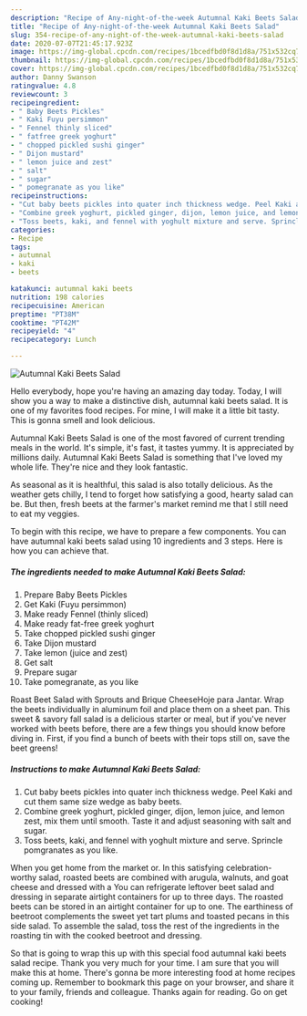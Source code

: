 ```yaml
---
description: "Recipe of Any-night-of-the-week Autumnal Kaki Beets Salad"
title: "Recipe of Any-night-of-the-week Autumnal Kaki Beets Salad"
slug: 354-recipe-of-any-night-of-the-week-autumnal-kaki-beets-salad
date: 2020-07-07T21:45:17.923Z
image: https://img-global.cpcdn.com/recipes/1bcedfbd0f8d1d8a/751x532cq70/autumnal-kaki-beets-salad-recipe-main-photo.jpg
thumbnail: https://img-global.cpcdn.com/recipes/1bcedfbd0f8d1d8a/751x532cq70/autumnal-kaki-beets-salad-recipe-main-photo.jpg
cover: https://img-global.cpcdn.com/recipes/1bcedfbd0f8d1d8a/751x532cq70/autumnal-kaki-beets-salad-recipe-main-photo.jpg
author: Danny Swanson
ratingvalue: 4.8
reviewcount: 3
recipeingredient:
- " Baby Beets Pickles"
- " Kaki Fuyu persimmon"
- " Fennel thinly sliced"
- " fatfree greek yoghurt"
- " chopped pickled sushi ginger"
- " Dijon mustard"
- " lemon juice and zest"
- " salt"
- " sugar"
- " pomegranate as you like"
recipeinstructions:
- "Cut baby beets pickles into quater inch thickness wedge. Peel Kaki and cut them same size wedge as baby beets."
- "Combine greek yoghurt, pickled ginger, dijon, lemon juice, and lemon zest, mix them until smooth. Taste it and adjust seasoning with salt and sugar."
- "Toss beets, kaki, and fennel with yoghult mixture and serve. Sprincle pomgranates as you like."
categories:
- Recipe
tags:
- autumnal
- kaki
- beets

katakunci: autumnal kaki beets 
nutrition: 198 calories
recipecuisine: American
preptime: "PT38M"
cooktime: "PT42M"
recipeyield: "4"
recipecategory: Lunch

---
```



![Autumnal Kaki Beets Salad](https://img-global.cpcdn.com/recipes/1bcedfbd0f8d1d8a/751x532cq70/autumnal-kaki-beets-salad-recipe-main-photo.jpg)

Hello everybody, hope you're having an amazing day today. Today, I will show you a way to make a distinctive dish, autumnal kaki beets salad. It is one of my favorites food recipes. For mine, I will make it a little bit tasty. This is gonna smell and look delicious.

Autumnal Kaki Beets Salad is one of the most favored of current trending meals in the world. It's simple, it's fast, it tastes yummy. It is appreciated by millions daily. Autumnal Kaki Beets Salad is something that I've loved my whole life. They're nice and they look fantastic.

As seasonal as it is healthful, this salad is also totally delicious. As the weather gets chilly, I tend to forget how satisfying a good, hearty salad can be. But then, fresh beets at the farmer&#39;s market remind me that I still need to eat my veggies.


To begin with this recipe, we have to prepare a few components. You can have autumnal kaki beets salad using 10 ingredients and 3 steps. Here is how you can achieve that.

<!--inarticleads1-->

##### The ingredients needed to make Autumnal Kaki Beets Salad:

1. Prepare  Baby Beets Pickles
1. Get  Kaki (Fuyu persimmon)
1. Make ready  Fennel (thinly sliced)
1. Make ready  fat-free greek yoghurt
1. Take  chopped pickled sushi ginger
1. Take  Dijon mustard
1. Take  lemon (juice and zest)
1. Get  salt
1. Prepare  sugar
1. Take  pomegranate, as you like


Roast Beet Salad with Sprouts and Brique CheeseHoje para Jantar. Wrap the beets individually in aluminum foil and place them on a sheet pan. This sweet &amp; savory fall salad is a delicious starter or meal, but if you&#39;ve never worked with beets before, there are a few things you should know before diving in. First, if you find a bunch of beets with their tops still on, save the beet greens! 

<!--inarticleads2-->

##### Instructions to make Autumnal Kaki Beets Salad:

1. Cut baby beets pickles into quater inch thickness wedge. Peel Kaki and cut them same size wedge as baby beets.
1. Combine greek yoghurt, pickled ginger, dijon, lemon juice, and lemon zest, mix them until smooth. Taste it and adjust seasoning with salt and sugar.
1. Toss beets, kaki, and fennel with yoghult mixture and serve. Sprincle pomgranates as you like.


When you get home from the market or. In this satisfying celebration-worthy salad, roasted beets are combined with arugula, walnuts, and goat cheese and dressed with a You can refrigerate leftover beet salad and dressing in separate airtight containers for up to three days. The roasted beets can be stored in an airtight container for up to one. The earthiness of beetroot complements the sweet yet tart plums and toasted pecans in this side salad. To assemble the salad, toss the rest of the ingredients in the roasting tin with the cooked beetroot and dressing. 

So that is going to wrap this up with this special food autumnal kaki beets salad recipe. Thank you very much for your time. I am sure that you will make this at home. There's gonna be more interesting food at home recipes coming up. Remember to bookmark this page on your browser, and share it to your family, friends and colleague. Thanks again for reading. Go on get cooking!
